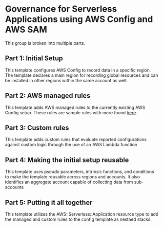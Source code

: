 # Governance for Serverless Applications using AWS Config and AWS SAM

This group is broken into multiple parts.

## Part 1: Initial Setup
This template configures AWS Config to record data in a specific region. The template declares a main region for recording global resources and can be installed in other regions within the same account as well.

## Part 2: AWS managed rules
This template adds AWS managed rules to the currently existing AWS Config setup. These rules are sample rules with more found [here](https://docs.aws.amazon.com/config/latest/developerguide/managed-rules-by-aws-config.html).

## Part 3: Custom rules
This template adds custom rules that evaluate reported configurations against custom logic through the use of an AWS Lambda function

## Part 4: Making the initial setup reusable
This template uses pseudo parameters, intrinsic functions, and conditions to make the template reusable across regions and accounts. It also identifies an aggregate account capable of collecting data from sub-accounts

## Part 5: Putting it all together
This template utilizes the AWS::Serverless::Application resource type to add the managed and custom rules to the config template as nestaed stacks.
